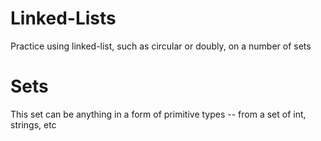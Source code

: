 # Linked-Lists
Practice using linked-list, such as circular or doubly, on a number of sets

# Sets
This set can be anything in a form of primitive types -- from a set of int, strings, etc
